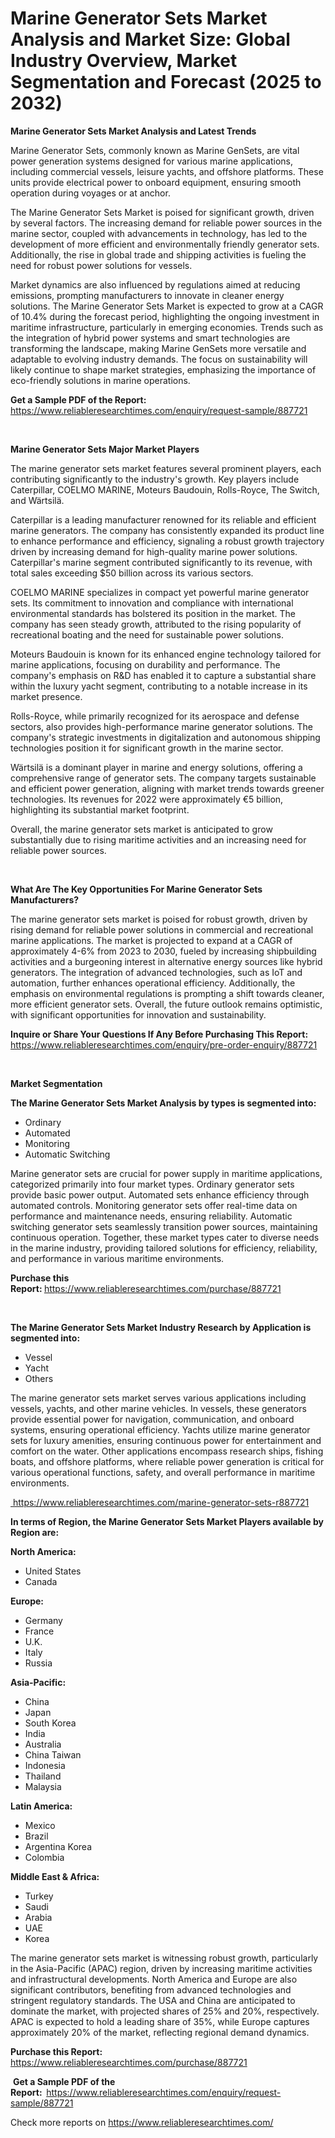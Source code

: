 <p><h1>Marine Generator Sets Market Analysis and Market Size: Global Industry Overview, Market Segmentation and Forecast (2025 to 2032)</h1></p><p><strong>Marine Generator Sets Market Analysis and Latest Trends</strong></p>
<p><p>Marine Generator Sets, commonly known as Marine GenSets, are vital power generation systems designed for various marine applications, including commercial vessels, leisure yachts, and offshore platforms. These units provide electrical power to onboard equipment, ensuring smooth operation during voyages or at anchor.</p><p>The Marine Generator Sets Market is poised for significant growth, driven by several factors. The increasing demand for reliable power sources in the marine sector, coupled with advancements in technology, has led to the development of more efficient and environmentally friendly generator sets. Additionally, the rise in global trade and shipping activities is fueling the need for robust power solutions for vessels.</p><p>Market dynamics are also influenced by regulations aimed at reducing emissions, prompting manufacturers to innovate in cleaner energy solutions. The Marine Generator Sets Market is expected to grow at a CAGR of 10.4% during the forecast period, highlighting the ongoing investment in maritime infrastructure, particularly in emerging economies. Trends such as the integration of hybrid power systems and smart technologies are transforming the landscape, making Marine GenSets more versatile and adaptable to evolving industry demands. The focus on sustainability will likely continue to shape market strategies, emphasizing the importance of eco-friendly solutions in marine operations.</p></p>
<p><strong>Get a Sample PDF of the Report:&nbsp;</strong> <a href="https://www.reliableresearchtimes.com/enquiry/request-sample/887721?utm_campaign=2006&utm_medium=2&utm_source=Github&utm_content=ia&utm_term=07042025&utm_id=marine-generator-sets">https://www.reliableresearchtimes.com/enquiry/request-sample/887721</a></p>
<p>&nbsp;</p>
<p><strong>Marine Generator Sets Major Market Players</strong></p>
<p><p>The marine generator sets market features several prominent players, each contributing significantly to the industry's growth. Key players include Caterpillar, COELMO MARINE, Moteurs Baudouin, Rolls-Royce, The Switch, and Wärtsilä.</p><p>Caterpillar is a leading manufacturer renowned for its reliable and efficient marine generators. The company has consistently expanded its product line to enhance performance and efficiency, signaling a robust growth trajectory driven by increasing demand for high-quality marine power solutions. Caterpillar's marine segment contributed significantly to its revenue, with total sales exceeding $50 billion across its various sectors.</p><p>COELMO MARINE specializes in compact yet powerful marine generator sets. Its commitment to innovation and compliance with international environmental standards has bolstered its position in the market. The company has seen steady growth, attributed to the rising popularity of recreational boating and the need for sustainable power solutions.</p><p>Moteurs Baudouin is known for its enhanced engine technology tailored for marine applications, focusing on durability and performance. The company's emphasis on R&D has enabled it to capture a substantial share within the luxury yacht segment, contributing to a notable increase in its market presence.</p><p>Rolls-Royce, while primarily recognized for its aerospace and defense sectors, also provides high-performance marine generator solutions. The company's strategic investments in digitalization and autonomous shipping technologies position it for significant growth in the marine sector.</p><p>Wärtsilä is a dominant player in marine and energy solutions, offering a comprehensive range of generator sets. The company targets sustainable and efficient power generation, aligning with market trends towards greener technologies. Its revenues for 2022 were approximately €5 billion, highlighting its substantial market footprint.</p><p>Overall, the marine generator sets market is anticipated to grow substantially due to rising maritime activities and an increasing need for reliable power sources.</p></p>
<p>&nbsp;</p>
<p><strong>What Are The Key Opportunities For Marine Generator Sets Manufacturers?</strong></p>
<p><p>The marine generator sets market is poised for robust growth, driven by rising demand for reliable power solutions in commercial and recreational marine applications. The market is projected to expand at a CAGR of approximately 4-6% from 2023 to 2030, fueled by increasing shipbuilding activities and a burgeoning interest in alternative energy sources like hybrid generators. The integration of advanced technologies, such as IoT and automation, further enhances operational efficiency. Additionally, the emphasis on environmental regulations is prompting a shift towards cleaner, more efficient generator sets. Overall, the future outlook remains optimistic, with significant opportunities for innovation and sustainability.</p></p>
<p><strong>Inquire or Share Your Questions If Any Before Purchasing This Report:</strong> <a href="https://www.reliableresearchtimes.com/enquiry/pre-order-enquiry/887721?utm_campaign=2006&utm_medium=2&utm_source=Github&utm_content=ia&utm_term=07042025&utm_id=marine-generator-sets">https://www.reliableresearchtimes.com/enquiry/pre-order-enquiry/887721</a></p>
<p>&nbsp;</p>
<p><strong>Market Segmentation</strong></p>
<p><strong>The Marine Generator Sets Market Analysis by types is segmented into:</strong></p>
<p><ul><li>Ordinary</li><li>Automated</li><li>Monitoring</li><li>Automatic Switching</li></ul></p>
<p><p>Marine generator sets are crucial for power supply in maritime applications, categorized primarily into four market types. Ordinary generator sets provide basic power output. Automated sets enhance efficiency through automated controls. Monitoring generator sets offer real-time data on performance and maintenance needs, ensuring reliability. Automatic switching generator sets seamlessly transition power sources, maintaining continuous operation. Together, these market types cater to diverse needs in the marine industry, providing tailored solutions for efficiency, reliability, and performance in various maritime environments.</p></p>
<p><strong>Purchase this Report:&nbsp;</strong><a href="https://www.reliableresearchtimes.com/purchase/887721?utm_campaign=2006&utm_medium=2&utm_source=Github&utm_content=ia&utm_term=07042025&utm_id=marine-generator-sets">https://www.reliableresearchtimes.com/purchase/887721</a></p>
<p>&nbsp;</p>
<p><strong>The Marine Generator Sets Market Industry Research by Application is segmented into:</strong></p>
<p><ul><li>Vessel</li><li>Yacht</li><li>Others</li></ul></p>
<p><p>The marine generator sets market serves various applications including vessels, yachts, and other marine vehicles. In vessels, these generators provide essential power for navigation, communication, and onboard systems, ensuring operational efficiency. Yachts utilize marine generator sets for luxury amenities, ensuring continuous power for entertainment and comfort on the water. Other applications encompass research ships, fishing boats, and offshore platforms, where reliable power generation is critical for various operational functions, safety, and overall performance in maritime environments.</p></p>
<p><a href="https://www.reliableresearchtimes.com/marine-generator-sets-r887721?utm_campaign=2006&utm_medium=2&utm_source=Github&utm_content=ia&utm_term=07042025&utm_id=marine-generator-sets">&nbsp;https://www.reliableresearchtimes.com/marine-generator-sets-r887721</a></p>
<p><strong>In terms of Region, the Marine Generator Sets Market Players available by Region are:</strong></p>
<p>
    <p> <strong> North America: </strong>
        <ul>
            <li>United States</li>
            <li>Canada</li>
        </ul>
        </p> 
    <p> <strong> Europe: </strong>
        <ul>
            <li>Germany</li>
            <li>France</li>
            <li>U.K.</li>
            <li>Italy</li>
            <li>Russia</li>
        </ul>
        </p> 
    <p> <strong> Asia-Pacific: </strong>
        <ul>
            <li>China</li>
            <li>Japan</li>
            <li>South Korea</li>
            <li>India</li>
            <li>Australia</li>
            <li>China Taiwan</li>
            <li>Indonesia</li>
            <li>Thailand</li>
            <li>Malaysia</li>
        </ul>
        </p> 
    <p> <strong> Latin America: </strong>
        <ul>
            <li>Mexico</li>
            <li>Brazil</li>
            <li>Argentina Korea</li>
            <li>Colombia</li>
        </ul>
        </p> 
    <p> <strong> Middle East & Africa: </strong>
        <ul>
            <li>Turkey</li>
            <li>Saudi</li>
            <li>Arabia</li>
            <li>UAE</li>
            <li>Korea</li>
        </ul>
    </p>
    </p>
<p><p>The marine generator sets market is witnessing robust growth, particularly in the Asia-Pacific (APAC) region, driven by increasing maritime activities and infrastructural developments. North America and Europe are also significant contributors, benefiting from advanced technologies and stringent regulatory standards. The USA and China are anticipated to dominate the market, with projected shares of 25% and 20%, respectively. APAC is expected to hold a leading share of 35%, while Europe captures approximately 20% of the market, reflecting regional demand dynamics.</p></p>
<p><strong>Purchase this Report: </strong><a href="https://www.reliableresearchtimes.com/purchase/887721?utm_campaign=2006&utm_medium=2&utm_source=Github&utm_content=ia&utm_term=07042025&utm_id=marine-generator-sets">https://www.reliableresearchtimes.com/purchase/887721</a></p>
<p>&nbsp;<strong>Get a Sample PDF of the Report:&nbsp;&nbsp;</strong><a href="https://www.reliableresearchtimes.com/enquiry/request-sample/887721?utm_campaign=2006&utm_medium=2&utm_source=Github&utm_content=ia&utm_term=07042025&utm_id=marine-generator-sets">https://www.reliableresearchtimes.com/enquiry/request-sample/887721</a></p>
<p><strong></strong></p>
<p>Check more reports on <a href="https://www.reliableresearchtimes.com/?utm_campaign=2006&utm_medium=2&utm_source=Github&utm_content=ia&utm_term=07042025&utm_id=marine-generator-sets">https://www.reliableresearchtimes.com/</a></p>